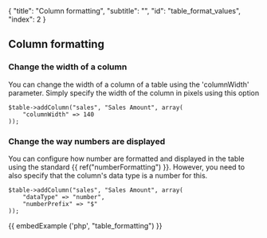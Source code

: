 <meta>
{
	"title": "Column formatting",
	"subtitle": "",
	"id": "table_format_values",
	"index": 2
}
</meta>

## Column formatting

### Change the width of a column

You can change the width of a column of a table using the 'columnWidth' parameter. Simply specify the width of the column in pixels using this option

~~~
$table->addColumn("sales", "Sales Amount", array(
	"columnWidth" => 140
));
~~~

### Change the way numbers are displayed 

You can configure how number are formatted and displayed in the table using the standard {{ ref("numberFormatting") }}. However, you need to also specify that the column's data type is a number for this.

~~~
$table->addColumn("sales", "Sales Amount", array(
	"dataType" => "number",
	"numberPrefix" => "$"
));
~~~

{{ embedExample ('php', "table_formatting") }}

